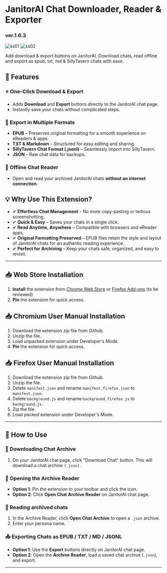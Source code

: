 # JanitorAI Chat Downloader, Reader & Exporter
### ver.1.6.3

![ss01](https://github.com/user-attachments/assets/10b2b9ed-8139-4ca6-b4a3-9ba5e7aae08a) ![ss02](https://github.com/user-attachments/assets/e7c805f8-b9a2-4d8a-994d-8a0be9b201d4)



Add download & export buttons on JanitorAI. 
Download chats, read offline and export as epub, txt, md & SillyTavern chats with ease.

## 🚀 Features

### ⭐ One-Click Download & Export

- Adds **Download** and **Export** buttons directly to the JanitorAI chat page.
- Instantly save your chats without complicated steps.

### 📁 Export in Multiple Formats

- **EPUB** – Preserves original formatting for a smooth experience on eReaders & apps.
- **TXT & Markdown** – Structured for easy editing and sharing.
- **SillyTavern Chat Format (.jsonl)** – Seamlessly import into SillyTavern.
- **JSON** – Raw chat data for backups.

### 📖 Offline Chat Reader

- Open and read your archived JanitorAI chats **without an internet connection**.

## 💡 Why Use This Extension?

- ✔ **Effortless Chat Management** – No more copy-pasting or tedious screenshotting. 
- ✔ **Quick & Easy** – Saves your chats in a single click. 
- ✔ **Read Anytime, Anywhere** – Compatible with browsers and eReader apps. 
- ✔ **Original Formatting Preserved** – EPUB files retain the style and layout of JanitorAI chats for an authentic reading experience.
- ✔ **Perfect for Archiving** – Keep your chats safe, organized, and easy to revisit.

---

## 📥 Web Store Installation

1. **Install** the extension from [Chrome Web Store](https://chromewebstore.google.com/detail/janitorai-chat-downloader/agcmemnhmffojajaaoloemjndnbijmam) or [Firefox Add-ons](https://addons.mozilla.org/en-US/firefox/addon/jai-downloader-reader-exporter/) (to be reviewed)
2. **Pin** the extension for quick access.

## 📥 Chromium User Manual Installation
1. Download the extension zip file from Github.
2. Unzip the file.
3. Load unpacked extension under Developer's Mode.
4. **Pin** the extension for quick access.

## 📥 Firefox User Manual Installation
1. Download the extension zip file from Github.
2. Unzip the file.
3. Delete `manifest.json` and rename `manifest_firefox.json` to `manifest.json`.
4. Delete `background.js` and rename `background_firefox.js` to `background.js`.
5. Zip the file.
6. Load packed extension under Developer's Mode.
   
---

## 📌 How to Use

### 🔽 Downloading Chat Archive

1. On your JanitorAI chat page, click "Download Chat" button.
This will download a chat archive `(.json)`.

### 📂 Opening the Archive Reader

- **Option 1**: Pin the extension to your toolbar and click the icon.
- **Option 2**: Click **Open Chat Archive Reader** on JanitorAI chat page.

### 📖 Reading archived chats
1. In the Archive Reader, click **Open Chat Archive** to open a `.json` archive.
2. Enter your persona name.

### 📤 Exporting Chats as EPUB / TXT / MD / JSONL

- **Option 1**: Use the **Export** buttons directly on JanitorAI chat page.
- **Option 2**: Open the **Archive Reader**, load a saved chat archive (`.json`), and export.

---
